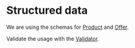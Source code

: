# Structured data

We are using the schemas for [Product](https://schema.org/Product) and [Offer](https://schema.org/Offer).

Validate the usage with the 
[Validator](https://validator.schema.org/).